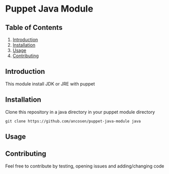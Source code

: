 Puppet Java Module
========================

## <a name='TOC'>Table of Contents</a>

  1. [Introduction](#Introduction)
  1. [Installation](#Installation)
  1. [Usage](#Usage)
  1. [Contributing](#Contributing)

## <a name='Introduction'>Introduction</a>

This module install JDK or JRE with puppet

## <a name='Installation'>Installation</a>

Clone this repository in a java directory in your puppet module directory

	git clone https://github.com/ancosen/puppet-java-module java

## <a name='Usage'>Usage</a>

## <a name='Contributing'>Contributing</a>

Feel free to contribute by testing, opening issues and adding/changing code
